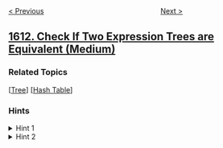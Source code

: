 <!--|This file generated by command(leetcode description); DO NOT EDIT.    |-->
<!--+----------------------------------------------------------------------+-->
<!--|@author    openset <openset.wang@gmail.com>                           |-->
<!--|@link      https://github.com/openset                                 |-->
<!--|@home      https://github.com/openset/leetcode                        |-->
<!--+----------------------------------------------------------------------+-->

[< Previous](../minimum-one-bit-operations-to-make-integers-zero "Minimum One Bit Operations to Make Integers Zero")
　　　　　　　　　　　　　　　　
[Next >](../find-the-missing-ids "Find the Missing IDs")

## [1612. Check If Two Expression Trees are Equivalent (Medium)](https://leetcode.com/problems/check-if-two-expression-trees-are-equivalent "检查两棵二叉表达式树是否等价")



### Related Topics
  [[Tree](../../tag/tree/README.md)]
  [[Hash Table](../../tag/hash-table/README.md)]

### Hints
<details>
<summary>Hint 1</summary>
Count for each variable how many times it appeared in the first tree.
</details>

<details>
<summary>Hint 2</summary>
Do the same for the second tree and check if the count is the same for both tree.
</details>
